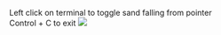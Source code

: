 Left click on terminal to toggle sand falling from pointer\
Control + C to exit
![](https://i.imgur.com/N0YkUPs.png)
